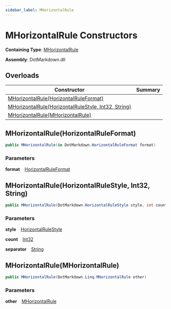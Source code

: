 ```yaml
---
sidebar_label: MHorizontalRule
---
```


# MHorizontalRule Constructors

**Containing Type**: [MHorizontalRule](../index.md)

**Assembly**: DotMarkdown\.dll

## Overloads

| Constructor | Summary |
| ----------- | ------- |
| [MHorizontalRule(HorizontalRuleFormat)](#4136238364) | |
| [MHorizontalRule(HorizontalRuleStyle, Int32, String)](#2608780795) | |
| [MHorizontalRule(MHorizontalRule)](#2638559622) | |

<a id="4136238364"></a>

## MHorizontalRule\(HorizontalRuleFormat\) 

```csharp
public MHorizontalRule(in DotMarkdown.HorizontalRuleFormat format)
```

### Parameters

**format** &ensp; [HorizontalRuleFormat](../../../HorizontalRuleFormat/index.md)<a id="2608780795"></a>

## MHorizontalRule\(HorizontalRuleStyle, Int32, String\) 

```csharp
public MHorizontalRule(DotMarkdown.HorizontalRuleStyle style, int count, string separator)
```

### Parameters

**style** &ensp; [HorizontalRuleStyle](../../../HorizontalRuleStyle/index.md)

**count** &ensp; [Int32](https://docs.microsoft.com/en-us/dotnet/api/system.int32)

**separator** &ensp; [String](https://docs.microsoft.com/en-us/dotnet/api/system.string)<a id="2638559622"></a>

## MHorizontalRule\(MHorizontalRule\) 

```csharp
public MHorizontalRule(DotMarkdown.Linq.MHorizontalRule other)
```

### Parameters

**other** &ensp; [MHorizontalRule](../index.md)